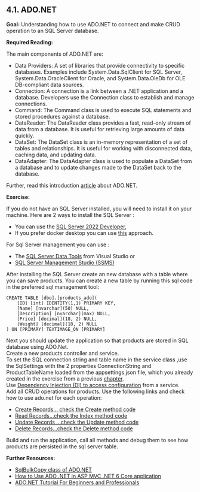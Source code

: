## 4.1. ADO.NET

**Goal:** Understanding how to use ADO.NET to connect and make CRUD operation to an SQL Server database.

**Required Reading:**

The main components of ADO.NET are:  
 - Data Providers: A set of libraries that provide connectivity to specific databases. Examples include System.Data.SqlClient for SQL Server, System.Data.OracleClient for Oracle, and System.Data.OleDb for OLE DB-compliant data sources.  
 - Connection: A connection is a link between a .NET application and a database. Developers use the Connection class to establish and manage connections.  
 - Command: The Command class is used to execute SQL statements and stored procedures against a database.  
 - DataReader: The DataReader class provides a fast, read-only stream of data from a database. It is useful for retrieving large amounts of data quickly.  
 - DataSet: The DataSet class is an in-memory representation of a set of tables and relationships. It is useful for working with disconnected data, caching data, and updating data.  
 - DataAdapter: The DataAdapter class is used to populate a DataSet from a database and to update changes made to the DataSet back to the database.

Further, read this introduction [article](https://dotnettutorials.net/lesson/what-is-ado-net/) about ADO.NET.

**Exercise:**

If you do not have an SQL Server installed, you will need to install it on your machine.
Here are 2 ways to install the SQL Server :  
 - You can use the [SQL Server 2022 Developer](https://www.microsoft.com/en-us/sql-server/sql-server-downloads),  
 - If you prefer docker desktop you can use [this](https://blog.devgenius.io/run-microsoft-sql-in-minutes-using-docker-desktop-4e31f5e23083) approach.  

  For Sql Server management you can use :
 - The [SQL Server Data Tools](https://learn.microsoft.com/en-us/sql/ssdt/how-to-connect-to-a-database-and-browse-existing-objects?view=sql-server-ver16) from Visual Studio
 or   
 - [SQL Server Management Studio (SSMS)](https://learn.microsoft.com/en-us/sql/ssms/download-sql-server-management-studio-ssms?view=sql-server-ver16)  
 
After installing the SQL Server create an new database with a table where you can save products.
You can create a new table by running this sql code in the preferred sql management tool:

	CREATE TABLE [dbo].[products_ado](  
		[ID] [int] IDENTITY(1,1) PRIMARY KEY,  
		[Name] [nvarchar](50) NULL,  
		[Description] [nvarchar](max) NULL,  
		[Price] [decimal](18, 2) NULL,  
		[Weight] [decimal](18, 2) NULL  
	) ON [PRIMARY] TEXTIMAGE_ON [PRIMARY]  
  
Next you should update the application so that products are stored in SQL database using ADO.Net.  
Create a new products controller and service.  
To set the SQL connection string and table name in the service class ,use the SqlSettings with the 2 properties ConnectionString and ProductTableName loaded from the appsettings.json file, which you already created in the exercise from a previous [chapter](https://github.com/msg-CareerPaths/csharp-training/blob/main/chapters/306-configuration.md).  
Use [Dependency Injection (DI) to access configuration]((https://learn.microsoft.com/en-us/aspnet/core/fundamentals/configuration/?view=aspnetcore-7.0#access-configuration-with-dependency-injection-di).) from a service.  
Add all CRUD operations for products.
Use the following links and check how to use ado.net for each operation:  
 - [Create Records... check the Create method code](https://www.yogihosting.com/create-records-ado-net-aspnet-core/)  
 - [Read Records...check the Index method code](https://www.yogihosting.com/read-records-ado-net-aspnet-core/)  
 - [Update Records ...check the Update method code](https://www.yogihosting.com/update-records-ado-net-aspnet-core/)  
 - [Delete Records...check the Delete method code](https://www.yogihosting.com/delete-records-ado-net-aspnet-core/)  

Build and run the application, call all methods and debug them to see how products are persisted in the sql server table.

**Further Resources:**
 
 - [SqlBulkCopy class of ADO.NET](https://www.yogihosting.com/sqlbulkcopy-class-of-ado-net/)
 - [How to Use ADO .NET in ASP MVC .NET 6 Core application](https://www.youtube.com/watch?v=QN4gKyCEzHA)
 - [ADO.NET Tutorial For Beginners and Professionals](https://dotnettutorials.net/lesson/what-is-ado-net/)

